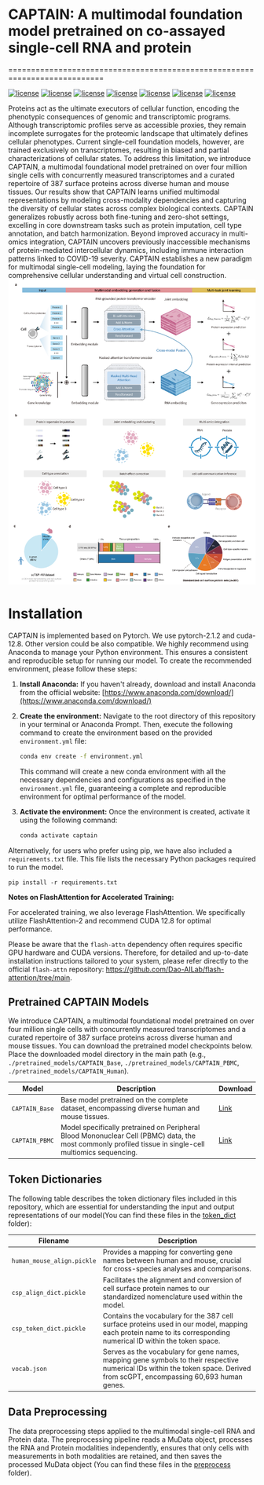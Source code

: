 # CAPTAIN: A multimodal foundation model pretrained on co-assayed single-cell RNA and protein
===========================================================================


[![license](https://img.shields.io/badge/python_-3.9.1_-brightgreen)](https://www.python.org/)
[![license](https://img.shields.io/badge/torch_-2.1.2_-orange)](https://pytorch.org/)
[![license](https://img.shields.io/badge/scanpy_-1.10.4_-purple)](https://scanpy.readthedocs.io/en/stable/)
[![license](https://img.shields.io/badge/anndata_-0.11.3_-red)](https://anndata-tutorials.readthedocs.io/en/latest/index.html/)
[![license](https://img.shields.io/badge/muon_-0.1.7_-yellow)](https://muon-tutorials.readthedocs.io/en/latest/index.html)
[![license](https://img.shields.io/badge/omicverse_-1.6.10_-lime)](https://omicverse.readthedocs.io/)
[![license](https://img.shields.io/badge/R_-4.2.2_-success)](https://www.r-project.org/)

Proteins act as the ultimate executors of cellular function, encoding the phenotypic consequences of genomic and transcriptomic programs. Although transcriptomic profiles serve as accessible proxies, they remain incomplete surrogates for the proteomic landscape that ultimately defines cellular phenotypes. Current single-cell foundation models, however, are trained exclusively on transcriptomes, resulting in biased and partial characterizations of cellular states. To address this limitation, we introduce CAPTAIN, a multimodal foundational model pretrained on over four million single cells with concurrently measured transcriptomes and a curated repertoire of 387 surface proteins across diverse human and mouse tissues. Our results show that CAPTAIN learns unified multimodal representations by modeling cross-modality dependencies and capturing the diversity of cellular states across complex biological contexts. CAPTAIN generalizes robustly across both fine-tuning and zero-shot settings, excelling in core downstream tasks such as protein imputation, cell type annotation, and batch harmonization. Beyond improved accuracy in multi-omics integration, CAPTAIN uncovers previously inaccessible mechanisms of protein-mediated intercellular dynamics, including immune interaction patterns linked to COVID-19 severity. CAPTAIN establishes a new paradigm for multimodal single-cell modeling, laying the foundation for comprehensive cellular understanding and virtual cell construction.
![Image text](https://github.com/iamjiboya/CAPTAIN/blob/main/img/CAPTAIN.png)

# Installation

CAPTAIN is implemented based on Pytorch. We use pytorch-2.1.2 and cuda-12.8. Other version could be also compatible. We highly recommend using Anaconda to manage your Python environment. This ensures a consistent and reproducible setup for running our model. To create the recommended environment, please follow these steps:

1.  **Install Anaconda:** If you haven't already, download and install Anaconda from the official website: [https://www.anaconda.com/download/](https://www.anaconda.com/download/)

2.  **Create the environment:** Navigate to the root directory of this repository in your terminal or Anaconda Prompt. Then, execute the following command to create the environment based on the provided `environment.yml` file:

    ```bash
    conda env create -f environment.yml
    ```

    This command will create a new conda environment with all the necessary dependencies and configurations as specified in the `environment.yml` file, guaranteeing a complete and reproducible environment for optimal performance of the model.

3.  **Activate the environment:** Once the environment is created, activate it using the following command:

    ```bash
    conda activate captain
    ```
Alternatively, for users who prefer using pip, we have also included a `requirements.txt` file. This file lists the necessary Python packages required to run the model.

    
    pip install -r requirements.txt
    
**Notes on FlashAttention for Accelerated Training:**


For accelerated training, we also leverage FlashAttention. We specifically utilize FlashAttention-2 and recommend CUDA 12.8 for optimal performance.

Please be aware that the `flash-attn` dependency often requires specific GPU hardware and CUDA versions. Therefore, for detailed and up-to-date installation instructions tailored to your system, please refer directly to the official `flash-attn` repository: https://github.com/Dao-AILab/flash-attention/tree/main.

## Pretrained CAPTAIN Models

We introduce CAPTAIN, a multimodal foundational model pretrained on over four million single cells with concurrently measured transcriptomes and a curated repertoire of 387 surface proteins across diverse human and mouse tissues. You can download the pretrained model checkpoints below. Place the downloaded model directory in the main path (e.g., `./pretrained_models/CAPTAIN_Base`, `./pretrained_models/CAPTAIN_PBMC`, `./pretrained_models/CAPTAIN_Human`).

| Model             | Description                                                                                                                                                                                             | Download |
|-------------------|---------------------------------------------------------------------------------------------------------------------------------------------------------------------------------------------------------|----------|
| `CAPTAIN_Base`    | Base model pretrained on the complete dataset, encompassing diverse human and mouse tissues.                                                                                                          | [Link](YOUR_CAPTAIN_BASE_DOWNLOAD_LINK_HERE)    |
| `CAPTAIN_PBMC`    | Model specifically pretrained on Peripheral Blood Mononuclear Cell (PBMC) data, the most commonly profiled tissue in single-cell multiomics sequencing. | [Link](YOUR_CAPTAIN_PBMC_DOWNLOAD_LINK_HERE)    |




## Token Dictionaries

The following table describes the token dictionary files included in this repository, which are essential for understanding the input and output representations of our model(You can find these files in the [token_dict](https://github.com/iamjiboya/CAPTAIN/blob/main/token_dict) folder):

| Filename               | Description                                                                                                                                                           |
|------------------------|-----------------------------------------------------------------------------------------------------------------------------------------------------------------------|
| `human_mouse_align.pickle` | Provides a mapping for converting gene names between human and mouse, crucial for cross-species analyses and comparisons.                                          |
| `csp_align_dict.pickle`  | Facilitates the alignment and conversion of cell surface protein names to our standardized nomenclature used within the model.                                |
| `csp_token_dict.pickle`  | Contains the vocabulary for the 387 cell surface proteins used in our model, mapping each protein name to its corresponding numerical ID within the token space. |
| `vocab.json`           | Serves as the vocabulary for gene names, mapping gene symbols to their respective numerical IDs within the token space. Derived from scGPT, encompassing 60,693 human genes. |

## Data Preprocessing


The data preprocessing steps applied to the multimodal single-cell RNA and Protein data. The preprocessing pipeline reads a MuData object, processes the RNA and Protein modalities independently, ensures that only cells with measurements in both modalities are retained, and then saves the processed MuData object (You can find these files in the [preprocess](https://github.com/iamjiboya/CAPTAIN/blob/main/preprocess) folder).


